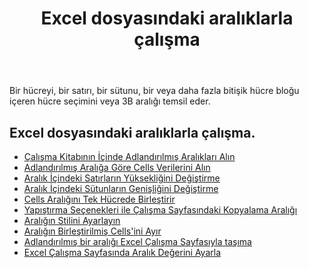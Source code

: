 ﻿---
title: Excel dosyasındaki aralıklarla çalışma
second_title: Aspose.Cells Cloud Documen
linktitle: çaldı
type: docs
url: /tr/ranges/
aliases: [/working-with-ranges/]
keywords: Working with ranges on an Excel fil
description: Aspose.Cells Cloud REST API kullanılarak Excel dosyasındaki aralıklarla nasıl çalışılır. SDK çeşitli geliştirme dillerini destekler. Bunlar arasında Android, C#, Go, Java, NodeJS, Perl, PHP, Python, Ruby ve Swift bulunur
weight: 100
---
Bir hücreyi, bir satırı, bir sütunu, bir veya daha fazla bitişik hücre bloğu içeren hücre seçimini veya 3B aralığı temsil eder.

## Excel dosyasındaki aralıklarla çalışma.

- [Çalışma Kitabının İçinde Adlandırılmış Aralıkları Alın](/cells/tr/get-named-ranges-inside-the-workbook/)
- [Adlandırılmış Aralığa Göre Cells Verilerini Alın](/cells/tr/get-cells-data-based-on-named-range/)
- [Aralık İçindeki Satırların Yüksekliğini Değiştirme](/cells/tr/cells/change-heights-of-rows-inside-the-range/)
- [Aralık İçindeki Sütunların Genişliğini Değiştirme](/cells/tr/change-widths-of-columns-inside-the-range/)
- [Cells Aralığını Tek Hücrede Birleştirir](/cells/tr/combines-a-range-of-cells-into-a-single-cell/)
- [Yapıştırma Seçenekleri ile Çalışma Sayfasındaki Kopyalama Aralığı](/cells/tr/copy-range-in-a-worksheet-with-paste-options/)
- [Aralığın Stilini Ayarlayın](/cells/tr/set-the-style-of-the-range/)
- [Aralığın Birleştirilmiş Cells'ini Ayır](/cells/tr/unmerge-merged-cells-of-the-range/)
- [Adlandırılmış bir aralığı Excel Çalışma Sayfasıyla taşıma](/cells/tr/move-a-named-ranged-with-a-excel-worksheet/)
- [Excel Çalışma Sayfasında Aralık Değerini Ayarla](/cells/tr/ranges/set-value/)
